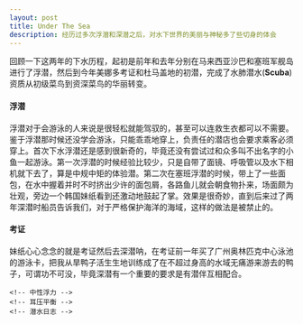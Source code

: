 ```yaml
---
layout: post
title: Under The Sea
description: 经历过多次浮潜和深潜之后，对水下世界的美丽与神秘多了些切身的体会
---
```


回顾一下这两年的下水历程，起初是前年和去年分别在马来西亚沙巴和塞班军舰岛进行了浮潜，然后到今年美娜多考证和杜马盖地的初潜，完成了水肺潜水(**Scuba**)资质从初级菜鸟到资深菜鸟的华丽转变。

<h4>浮潜</h4>
浮潜对于会游泳的人来说是很轻松就能驾驭的，甚至可以连救生衣都可以不需要。鉴于浮潜那时候还没学会游泳，只能乖乖地穿上，负责任的潜店也会要求乘客必须穿上。首次下水浮潜还是感到很新奇的，毕竟还没有尝试过和众多叫不出名字的小鱼一起游泳。第一次浮潜的时候经验比较少，只是自带了面镜、呼吸管以及水下相机就下去了，算是中规中矩的体验潜。第二次在塞班浮潜的时候，带上了一些面包，在水中握着并时不时挤出少许的面包屑，各路鱼儿就会朝食物扑来，场面颇为壮观，旁边一个韩国妹纸看到还激动地鼓起了掌。效果是很奇妙，直到后来过了两年深潜时船员告诉我们，对于严格保护海洋的海域，这样的做法是被禁止的。

<h4>考证</h4>
妹纸心心念念的就是考证然后去深潜呐，在考证前一年买了广州奥林匹克中心泳池的游泳卡，把我从旱鸭子活生生地训练成了在不超过身高的水域无痛游来游去的鸭子，可谓功不可没，毕竟深潜有一个重要的要求是有潜伴互相配合。



<!-- 深潜 -->

<!-- tips -->
    <!-- 中性浮力 -->
    <!-- 耳压平衡 -->
    <!-- 潜水日志 -->
